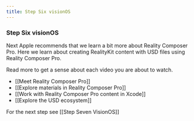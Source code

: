 ```yaml
---
title: Step Six visionOS
---
```


### Step Six visionOS

Next Apple recommends that we learn a bit more about Reality Composer Pro. Here we learn about creating RealityKit content with USD files using Reality Composer Pro.

Read more to get a sense about each video you are about to watch. 
- [[Meet Reality Composer Pro]]
- [[Explore materials in Reality Composer Pro]]
- [[Work with Reality Composer Pro content in Xcode]]
- [[Explore the USD ecosystem]]

For the next step see [[Step Seven VisionOS]]
